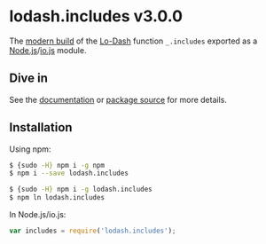 # lodash.includes v3.0.0

The [modern build](https://github.com/lodash/lodash/wiki/Build-Differences) of the [Lo-Dash](https://lodash.com/) function `_.includes` exported as a [Node.js](http://nodejs.org/)/[io.js](https://iojs.org/) module.

## Dive in

See the [documentation](https://lodash.com/docs#includes) or [package source](https://github.com/lodash/lodash/blob/3.0.0-npm-packages/lodash.includes/index.js) for more details.

## Installation

Using npm:

```bash
$ {sudo -H} npm i -g npm
$ npm i --save lodash.includes

$ {sudo -H} npm i -g lodash.includes
$ npm ln lodash.includes
```

In Node.js/io.js:

```js
var includes = require('lodash.includes');
```
